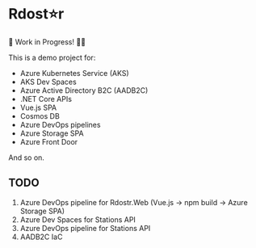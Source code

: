 # Rdost⭐r

👷‍ Work in Progress! 👩‍🏭

This is a demo project for:

* Azure Kubernetes Service (AKS)
* AKS Dev Spaces
* Azure Active Directory B2C (AADB2C)
* .NET Core APIs
* Vue.js SPA
* Cosmos DB
* Azure DevOps pipelines
* Azure Storage SPA
* Azure Front Door

And so on.

## TODO

1. Azure DevOps pipeline for Rdostr.Web (Vue.js -> npm build -> Azure Storage SPA)
1. Azure Dev Spaces for Stations API
1. Azure DevOps pipeline for Stations API
1. AADB2C IaC
